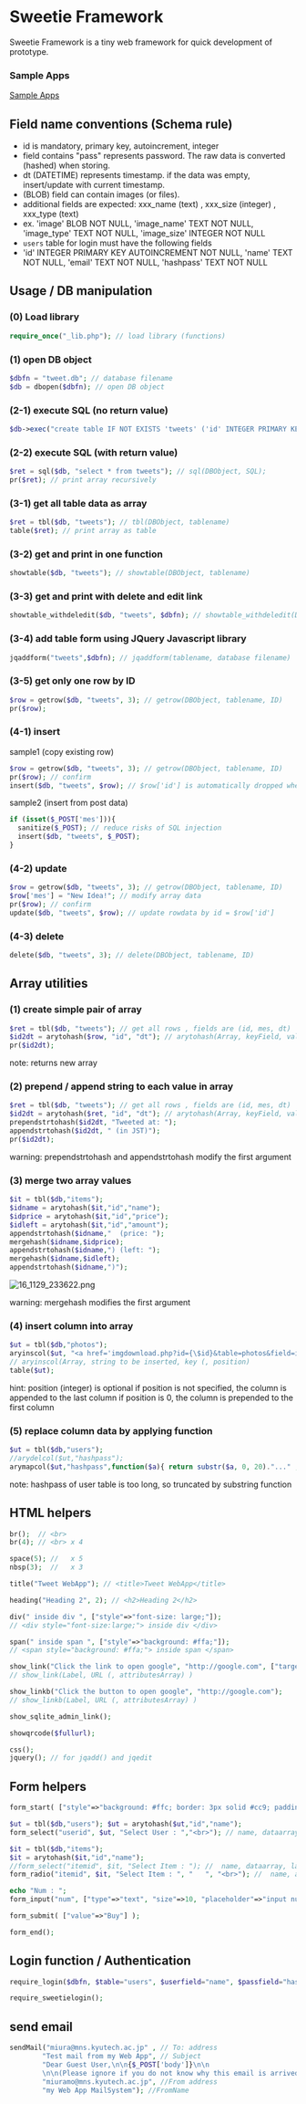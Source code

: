 # Sweetie Framework

Sweetie Framework is a tiny web framework for quick development of prototype.

### Sample Apps

[Sample Apps](sampleapp/)

## Field name conventions (Schema rule)

- id is mandatory, primary key, autoincrement, integer
- field contains "pass" represents password.  The raw data is converted (hashed) when storing.
- dt (DATETIME) represents timestamp. if the data was empty, insert/update with current timestamp.
- (BLOB) field can contain images (or files). 
 - additional fields are expected: xxx_name (text) , xxx_size (integer) , xxx_type (text)
 - ex.  'image' BLOB NOT NULL, 'image_name' TEXT NOT NULL, 'image_type' TEXT NOT NULL, 'image_size' INTEGER NOT NULL
- `users` table for login must have the following fields
 - 'id' INTEGER PRIMARY KEY AUTOINCREMENT NOT NULL, 'name' TEXT NOT NULL, 'email' TEXT NOT NULL, 'hashpass' TEXT NOT NULL


## Usage / DB manipulation

### (0) Load library
```php
require_once("_lib.php"); // load library (functions)
```

### (1) open DB object
```php
$dbfn = "tweet.db"; // database filename
$db = dbopen($dbfn); // open DB object
```

### (2-1) execute SQL (no return value)
```php
$db->exec("create table IF NOT EXISTS 'tweets' ('id' INTEGER PRIMARY KEY AUTOINCREMENT NOT NULL, 'mes' TEXT NOT NULL, 'dt' DATETIME NOT NULL )");
```
### (2-2) execute SQL (with return value)
```php
$ret = sql($db, "select * from tweets"); // sql(DBObject, SQL);
pr($ret); // print array recursively
```

### (3-1) get all table data as array
```php
$ret = tbl($db, "tweets"); // tbl(DBObject, tablename)
table($ret); // print array as table
```

###  (3-2) get and print in one function
```php
showtable($db, "tweets"); // showtable(DBObject, tablename)
```

###  (3-3) get and print with delete and edit link
```php
showtable_withdeledit($db, "tweets", $dbfn); // showtable_withdeledit(DBObject, tablename, database filename)
```

### (3-4) add table form using JQuery Javascript library
```php
jqaddform("tweets",$dbfn); // jqaddform(tablename, database filename)
```

### (3-5) get only one row by ID
```php
$row = getrow($db, "tweets", 3); // getrow(DBObject, tablename, ID)
pr($row); 
```

### (4-1) insert

sample1 (copy existing row)
```php
$row = getrow($db, "tweets", 3); // getrow(DBObject, tablename, ID)
pr($row); // confirm
insert($db, "tweets", $row); // $row['id'] is automatically dropped when insert
```

sample2 (insert from post data)
```php
if (isset($_POST['mes'])){
  sanitize($_POST); // reduce risks of SQL injection
  insert($db, "tweets", $_POST); 
}
```

### (4-2) update
```php
$row = getrow($db, "tweets", 3); // getrow(DBObject, tablename, ID)
$row['mes'] = "New Idea!"; // modify array data
pr($row); // confirm
update($db, "tweets", $row); // update rowdata by id = $row['id'] 
```

### (4-3) delete
```php
delete($db, "tweets", 3); // delete(DBObject, tablename, ID)
```

## Array utilities

### (1) create simple pair of array 
```php
$ret = tbl($db, "tweets"); // get all rows , fields are (id, mes, dt)
$id2dt = arytohash($row, "id", "dt"); // arytohash(Array, keyField, valueField)
pr($id2dt); 
```
note: returns new array

### (2) prepend / append string to each value in array
```php
$ret = tbl($db, "tweets"); // get all rows , fields are (id, mes, dt)
$id2dt = arytohash($ret, "id", "dt"); // arytohash(Array, keyField, valueField)
prependstrtohash($id2dt, "Tweeted at: ");
appendstrtohash($id2dt, " (in JST)");
pr($id2dt); 
```
warning: prependstrtohash and appendstrtohash modify the first argument

### (3) merge two array values
```php
$it = tbl($db,"items");
$idname = arytohash($it,"id","name");
$idprice = arytohash($it,"id","price");
$idleft = arytohash($it,"id","amount");
appendstrtohash($idname,"  (price: ");
mergehash($idname,$idprice);
appendstrtohash($idname,") (left: ");
mergehash($idname,$idleft);
appendstrtohash($idname,")");
```
![](img/16_1129_233622.png "16_1129_233622.png")

warning: mergehash modifies the first argument

### (4) insert column into array
```php
$ut = tbl($db,"photos");
aryinscol($ut, "<a href='imgdownload.php?id={\$id}&table=photos&field=image&size={\$image_size}'>DL</a>","link", 2);
// aryinscol(Array, string to be inserted, key (, position)
table($ut);
```
hint: position (integer) is optional
if position is not specified, the column is appended to the last column
if position is 0, the column is prepended to the first column

### (5) replace column data by applying function
```php
$ut = tbl($db,"users");
//arydelcol($ut,"hashpass");
arymapcol($ut,"hashpass",function($a){ return substr($a, 0, 20)."..." ; }); // truncate long string
```
note: hashpass of user table is too long, so truncated by substring function 


## HTML helpers

```php
br();  // <br>
br(4); // <br> x 4

space(5); //   x 5
nbsp(3);  //   x 3

title("Tweet WebApp"); // <title>Tweet WebApp</title>

heading("Heading 2", 2); // <h2>Heading 2</h2>

div(" inside div ", ["style"=>"font-size: large;"]); 
// <div style="font-size:large;"> inside div </div>

span(" inside span ", ["style"=>"background: #ffa;"]); 
// <span style="background: #ffa;"> inside span </span>

show_link("Click the link to open google", "http://google.com", ["target"=>"_blank"]); 
// show_link(Label, URL (, attributesArray) )

show_linkb("Click the button to open google", "http://google.com"); 
// show_linkb(Label, URL (, attributesArray) )

show_sqlite_admin_link();

showqrcode($fullurl); 

css();
jquery(); // for jqadd() and jqedit

```

## Form helpers

```php
form_start( ["style"=>"background: #ffc; border: 3px solid #cc9; padding: 10px;"] );

$ut = tbl($db,"users"); $ut = arytohash($ut,"id","name");
form_select("userid", $ut, "Select User : ","<br>"); // name, dataarray, label (,after)

$it = tbl($db,"items");
$it = arytohash($it,"id","name");
//form_select("itemid", $it, "Select Item : "); //  name, dataarray, label (,after)
form_radio("itemid", $it, "Select Item : ", "   ", "<br>"); //  name, array, label, between, after (, key of checked data) 

echo "Num : ";
form_input("num", ["type"=>"text", "size"=>10, "placeholder"=>"input num", "value"=>1]);

form_submit( ["value"=>"Buy"] );

form_end();
```

## Login function / Authentication

```php
require_login($dbfn, $table="users", $userfield="name", $passfield="hashpass"); 

require_sweetielogin(); 
```

## send email


```php
sendMail("miura@mns.kyutech.ac.jp" , // To: address
        "Test mail from my Web App", // Subject
        "Dear Guest User,\n\n{$_POST['body']}\n\n
        \n\n(Please ignore if you do not know why this email is arrived.)", // Body
        "miuramo@mns.kyutech.ac.jp", //From address
        "my Web App MailSystem"); //FromName
```